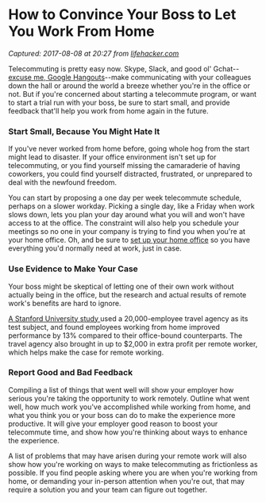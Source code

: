 # How to Convince Your Boss to Let You Work From Home

_Captured: 2017-08-08 at 20:27 from [lifehacker.com](http://lifehacker.com/first-time-working-from-home-start-slow-to-build-confi-1796992763?utm_campaign=socialflow_lifehacker_twitter&utm_source=lifehacker_twitter&utm_medium=socialflow)_

Telecommuting is pretty easy now. Skype, Slack, and good ol' Gchat--[excuse me, Google Hangouts](http://jezebel.com/goodbye-gchat-hello-chaos-1796430899)--make communicating with your colleagues down the hall or around the world a breeze whether you're in the office or not. But if you're concerned about starting a telecommute program, or want to start a trial run with your boss, be sure to start small, and provide feedback that'll help you work from home again in the future.

### Start Small, Because You Might Hate It

If you've never worked from home before, going whole hog from the start might lead to disaster. If your office environment isn't set up for telecommuting, or you find yourself missing the camaraderie of having coworkers, you could find yourself distracted, frustrated, or unprepared to deal with the newfound freedom.

You can start by proposing a one day per week telecommute schedule, perhaps on a slower workday. Picking a single day, like a Friday when work slows down, lets you plan your day around what you will and won't have access to at the office. The constraint will also help you schedule your meetings so no one in your company is trying to find you when you're at your home office. Oh, and be sure to [set up your home office](http://lifehacker.com/how-to-find-the-perfect-remote-working-setup-for-you-1702126362) so you have everything you'd normally need at work, just in case.

### Use Evidence to Make Your Case

Your boss might be skeptical of letting one of their own work without actually being in the office, but the research and actual results of remote work's benefits are hard to ignore.

[A Stanford University study ](https://www.gsb.stanford.edu/insights/why-working-home-future-looking-technology?utm_source=Stanford+Business&utm_campaign=f8b72066d3-Stanford-Business-Issue-116-7-9-2017&utm_medium=email&utm_term=0_0b5214e34b-f8b72066d3-73763977&ct=t\(Stanford-Business-Issue-116-7-9-2017\))used a 20,000-employee travel agency as its test subject, and found employees working from home improved performance by 13% compared to their office-bound counterparts. The travel agency also brought in up to $2,000 in extra profit per remote worker, which helps make the case for remote working.

### Report Good and Bad Feedback

Compiling a list of things that went well will show your employer how serious you're taking the opportunity to work remotely. Outline what went well, how much work you've accomplished while working from home, and what you think you or your boss can do to make the experience more productive. It will give your employer good reason to boost your telecommute time, and show how you're thinking about ways to enhance the experience.

A list of problems that may have arisen during your remote work will also show how you're working on ways to make telecommuting as frictionless as possible. If you find people asking where you are when you're working from home, or demanding your in-person attention when you're out, that may require a solution you and your team can figure out together.
